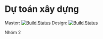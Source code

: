 # Dự toán xây dựng

Master: [![Build Status](https://travis-ci.org/tienthanh2509/isc-group-2-frontend.svg?branch=master)](https://travis-ci.org/tienthanh2509/isc-group-2-frontend)
Design: [![Build Status](https://travis-ci.org/tienthanh2509/isc-group-2-frontend.svg?branch=design)](https://travis-ci.org/tienthanh2509/isc-group-2-frontend)

Nhóm 2
